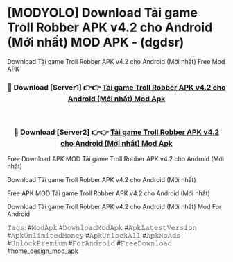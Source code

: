 # [MODYOLO] Download Tải game Troll Robber APK v4.2 cho Android (Mới nhất) MOD APK - (dgdsr)
Download Tải game Troll Robber APK v4.2 cho Android (Mới nhất) Free Mod APK

<div align="center">
<h3>🔴 Download [Server1] 👉👉 <a href="https://apk-comot.site?title=Tải_game_Troll_Robber_APK_v4.2_cho_Android_(Mới_nhất)">Tải game Troll Robber APK v4.2 cho Android (Mới nhất) Mod Apk</a></h3><br>

<h3>🔴 Download [Server2] 👉👉 <a href="https://apk-comot.site?title=Tải_game_Troll_Robber_APK_v4.2_cho_Android_(Mới_nhất)">Tải game Troll Robber APK v4.2 cho Android (Mới nhất) Mod Apk</a></h3>
</div>


Free Download APK MOD Tải game Troll Robber APK v4.2 cho Android (Mới nhất)

Download Tải game Troll Robber APK v4.2 cho Android (Mới nhất) 

Free APK MOD Tải game Troll Robber APK v4.2 cho Android (Mới nhất) 

Download Tải game Troll Robber APK v4.2 cho Android (Mới nhất) Mod For Android

𝚃𝚊𝚐𝚜: #𝙼𝚘𝚍𝙰𝚙𝚔 #𝙳𝚘𝚠𝚗𝚕𝚘𝚊𝚍𝙼𝚘𝚍𝙰𝚙𝚔 #𝙰𝚙𝚔𝙻𝚊𝚝𝚎𝚜𝚝𝚅𝚎𝚛𝚜𝚒𝚘𝚗 #𝙰𝚙𝚔𝚄𝚗𝚕𝚒𝚖𝚒𝚝𝚎𝚍𝙼𝚘𝚗𝚎𝚢 #𝙰𝚙𝚔𝚄𝚗𝚕𝚘𝚌𝚔𝙰𝚕𝚕 #𝙰𝚙𝚔𝙽𝚘𝙰𝚍𝚜 #𝚄𝚗𝚕𝚘𝚌𝚔𝙿𝚛𝚎𝚖𝚒𝚞𝚖 #𝙵𝚘𝚛𝙰𝚗𝚍𝚛𝚘𝚒𝚍 #𝙵𝚛𝚎𝚎𝙳𝚘𝚠𝚗𝚕𝚘𝚊𝚍 #home_design_mod_apk